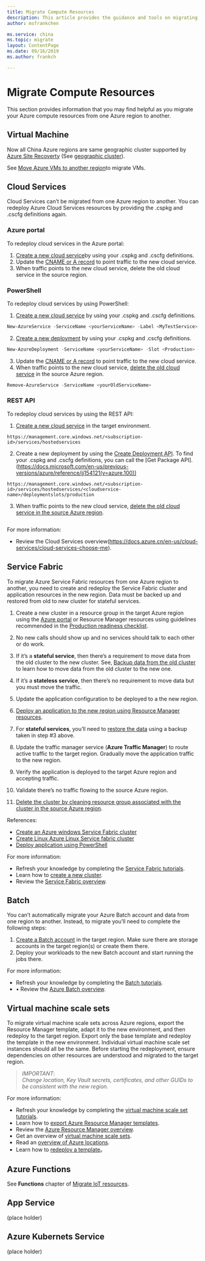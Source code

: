 ```yaml
---
title: Migrate Compute Resources
description: This article provides the guidance and tools on migrating compute resourse.
author: msfrankchen

ms.service: china 
ms.topic: migrate
layout: ContentPage 
ms.date: 09/16/2019
ms.author: frankch

---
```


# Migrate Compute Resources

This section provides information that you may find helpful as you migrate your Azure compute resources from one Azure region to another.
  
## Virtual Machine

Now all China Azure regions are same geographic cluster supported by [Azure Site Recoverty](https://docs.azure.cn/en-us/site-recovery/site-recovery-overview) (See [geographic cluster](https://docs.azure.cn/en-us/site-recovery/azure-to-azure-support-matrix#region-support)).

See [Move Azure VMs to another region](https://docs.azure.cn/en-us/site-recovery/azure-to-azure-tutorial-migrate)to migrate VMs.
  
## Cloud Services  

Cloud Services can’t be migrated from one Azure region to another. You can redeploy Azure Cloud Services resources by providing the .cspkg and .cscfg definitions again.
  
### Azure portal
To redeploy cloud services in the Azure portal: 
1. [Create a new cloud service](https://docs.azure.cn/en-us/cloud-services/cloud-services-how-to-create-deploy-portal)by using your .cspkg and .cscfg definitions.
2. Update the [CNAME or A record](https://docs.azure.cn/en-us/cloud-services/cloud-services-custom-domain-name-portal) to point traffic to the new cloud service.
3. When traffic points to the new cloud service, delete the old cloud service in the source region.
  
### PowerShell  
To redeploy cloud services by using PowerShell:
1. [Create a new cloud service](https://docs.microsoft.com/en-us/powershell/module/servicemanagement/azure/new-azureservice) by using your .cspkg and .cscfg definitions.
```PowerShell
New-AzureService -ServiceName <yourServiceName> -Label <MyTestService> -Location <targetRegion>  
```
2. [Create a new deployment](https://docs.microsoft.com/en-us/powershell/module/servicemanagement/azure/new-azuredeployment) by using your .cspkg and .cscfg definitions.
```PowerShell
New-AzureDeployment -ServiceName <yourServiceName> -Slot <Production> -Package <YourCspkgFile.cspkg> -Configuration <YourConfigFile.cscfg>  
```
3. Update the [CNAME or A record](https://docs.azure.cn/en-us/cloud-services/cloud-services-custom-domain-name-portal) to point traffic to the new cloud service.
4. When traffic points to the new cloud service, [delete the old cloud service](https://docs.microsoft.com/en-us/powershell/module/servicemanagement/azure/remove-azureservice) in the source Azure region.
```PowerShell
Remove-AzureService -ServiceName <yourOldServiceName>
```
  
### REST API  
To redeploy cloud services by using the REST API:
1. [Create a new cloud service](https://docs.microsoft.com/en-us/rest/api/compute/cloudservices/rest-create-cloud-service) in the target environment.
```http
https://management.core.windows.net/<subscription-id>/services/hostedservices  
```
2. Create a new deployment by using the [Create Deployment API](https://msdn.microsoft.com/library/azure/ee460813.aspx). To find your .cspkg and .cscfg definitions, you can call the [Get Package API].(https://docs.microsoft.com/en-us/previous-versions/azure/reference/jj154121(v=azure.100))
```http
https://management.core.windows.net/<subscription-id>/services/hostedservices/<cloudservice-name>/deploymentslots/production  
```
3. When traffic points to the new cloud service, [delete the old cloud service in the source Azure region](https://docs.microsoft.com/en-us/rest/api/compute/cloudservices/rest-delete-cloud-service). 
```http
```
For more information: 
*	Review the Cloud Services overview(https://docs.azure.cn/en-us/cloud-services/cloud-services-choose-me).
  
## Service Fabric  

To migrate Azure Service Fabric resources from one Azure region to another, you need to create and redeploy the Service Fabric cluster and application resources in the new region. Data must be backed up and restored from old to new cluster for stateful services. 

1.	Create a new cluster in a resource group in the target Azure region using the [Azure portal](https://docs.azure.cn/en-us/service-fabric/service-fabric-cluster-creation-via-portal) or Resource Manager resources using guidelines recommended in the [Production readiness checklist](https://docs.azure.cn/en-us/service-fabric/service-fabric-production-readiness-checklist).

2.	No new calls should show up and no services should talk to each other or do work.

3.	If it’s a **stateful service**, then there’s a requirement to move data from the old cluster to the new cluster. See, [Backup data from the old cluster](https://docs.azure.cn/en-us/service-fabric/service-fabric-backuprestoreservice-quickstart-azurecluster) to learn how to move data from the old cluster to the new one.

4.	If it’s a **stateless service**, then there’s no requirement to move data but you must move the traffic.

5.	Update the application configuration to be deployed to a the new region.

6.	[Deploy an application to the new region using Resource Manager resources](https://docs.azure.cn/en-us/service-fabric/service-fabric-application-arm-resource).

7.	For **stateful services**, you’ll need to [restore the data](https://docs.azure.cn/en-us/service-fabric/service-fabric-reliable-services-backup-restore#restore-reliable-services) using a backup taken in step #3 above.

8.	Update the traffic manager service (**Azure Traffic Manager**) to route active traffic to the target region. Gradually move the application traffic to the new region.
 
9.	Verify the application is deployed to the target Azure region and accepting traffic.

10.	Validate there’s no traffic flowing to the source Azure region. 

11.	[Delete the cluster by cleaning resource group associated with the cluster in the source Azure region](https://docs.azure.cn/zh-cn/service-fabric/service-fabric-tutorial-delete-cluster#delete-the-resource-group-containing-the-service-fabric-cluster). 


References: 
* [Create an Azure windows Service Fabric cluster](https://docs.azure.cn/en-us/service-fabric/service-fabric-quickstart-containers)
* [Create Linux Azure Linux Service fabric cluster](https://docs.azure.cn/en-us/service-fabric/service-fabric-quickstart-containers-linux)
* [Deploy application using PowerShell](https://docs.azure.cn/en-us/service-fabric/service-fabric-deploy-remove-applications)

For more information: 
* Refresh your knowledge by completing the [Service Fabric tutorials](https://docs.azure.cn/en-us/service-fabric/#step-by-step-tutorials).
* Learn how to [create a new cluster](https://docs.azure.cn/en-us/service-fabric/service-fabric-cluster-creation-via-portal).
*	Review the [Service Fabric overview](https://docs.azure.cn/en-us/service-fabric/service-fabric-overview).

## Batch

You can’t automatically migrate your Azure Batch account and data from one region to another. Instead, to migrate you’ll need to complete the following steps: 
1. [Create a Batch account](https://docs.azure.cn/en-us/batch/batch-account-create-portal) in the target region. Make sure there are storage accounts in the target region(s) or create them there.
2. Deploy your workloads to the new Batch account and start running the jobs there. 

For more information: 
* Refresh your knowledge by completing the [Batch tutorials](https://docs.azure.cn/en-us/batch/#step-by-step-tutorials).
* •	Review the [Azure Batch overview](https://docs.azure.cn/en-us/batch/batch-technical-overview).

## Virtual machine scale sets

To migrate virtual machine scale sets across Azure regions, export the Resource Manager template, adapt it to the new environment, and then redeploy to the target region. Export only the base template and redeploy the template in the new environment. Individual virtual machine scale set instances should all be the same. Before starting the redeployment, ensure dependencies on other resources are understood and migrated to the target region.

>*IMPORTANT*:  
>*Change location, Key Vault secrets, certificates, and other GUIDs to be consistent with the new region.*
 
For more information:
* Refresh your knowledge by completing the [virtual machine scale set tutorials](https://docs.azure.cn/en-us/virtual-machine-scale-sets/#step-by-step-tutorials).
* Learn how to [export Azure Resource Manager templates](https://docs.azure.cn/en-us/azure-resource-manager/manage-resource-groups-portal#export-resource-groups-to-templates).
* Review the [Azure Resource Manager overview](https://docs.azure.cn/en-us/azure-resource-manager/resource-group-overview).
* Get an overview of [virtual machine scale sets](https://docs.azure.cn/en-us/virtual-machine-scale-sets/overview).
* Read an [overview of Azure locations](https://www.azure.cn/en-us/home/features/products-by-region).
* Learn how to [redeploy a template](https://docs.azure.cn/en-us/azure-resource-manager/resource-group-template-deploy)。


## Azure Functions  
  
See **Functions** chapter of [Migrate IoT resources](./china-migration-guidance-iot.md).

## App Service
(place holder)

## Azure Kubernets Service
(place holder)
